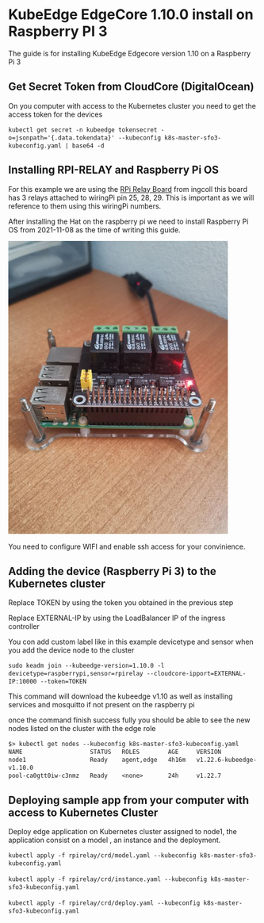 # KubeEdge EdgeCore 1.10.0 install on Raspberry PI 3

The guide is for installing KubeEdge Edgecore version 1.10 on a Raspberry Pi 3

## Get Secret Token from CloudCore (DigitalOcean)

On you computer with access to the Kubernetes cluster you need to get the access token for the devices 

```
kubectl get secret -n kubeedge tokensecret -o=jsonpath='{.data.tokendata}' --kubeconfig k8s-master-sfo3-kubeconfig.yaml | base64 -d
```

## Installing RPI-RELAY and Raspberry Pi OS 

For this example we are using the [RPi Relay Board](http://www.ingcool.com/wiki/RPi_Relay_Board "RPi Relay Board wiki") from ingcoll 
this board has 3 relays attached to wiringPi pin 25, 28, 29. This is important as we will reference to them using this wiringPi numbers.

After installing the Hat on the raspberry pi we need to install Raspberry Pi OS from 2021-11-08 as the time of writing this guide.

![RPi Relay Board](/images/raspberrypi-hat.jpg "RPi Relay Board")

You need to configure WIFI and enable ssh access for your convinience.

## Adding the device (Raspberry Pi 3) to the Kubernetes cluster

Replace TOKEN by using the token you obtained in the previous step

Replace EXTERNAL-IP by using the LoadBalancer IP of the ingress controller 

You con add custom label like in this example devicetype and sensor when you add the device node to the cluster

```
sudo keadm join --kubeedge-version=1.10.0 -l devicetype=raspberrypi,sensor=rpirelay --cloudcore-ipport=EXTERNAL-IP:10000 --token=TOKEN
```

This command will download the kubeedge v1.10 as well as installing services and mosquitto if not present on the raspberry pi

once the command finish success fully you should be able to see the new nodes listed on the cluster with the edge role

```
$> kubectl get nodes --kubeconfig k8s-master-sfo3-kubeconfig.yaml                                     
NAME                   STATUS   ROLES        AGE     VERSION
node1                  Ready    agent,edge   4h16m   v1.22.6-kubeedge-v1.10.0
pool-ca0gtt0iw-c3nmz   Ready    <none>       24h     v1.22.7
```

## Deploying sample app from your computer with access to Kubernetes Cluster

Deploy edge application on Kubernetes cluster assigned to node1, the application consist on a model , an instance and the deployment.

```
kubectl apply -f rpirelay/crd/model.yaml --kubeconfig k8s-master-sfo3-kubeconfig.yaml

kubectl apply -f rpirelay/crd/instance.yaml --kubeconfig k8s-master-sfo3-kubeconfig.yaml

kubectl apply -f rpirelay/crd/deploy.yaml --kubeconfig k8s-master-sfo3-kubeconfig.yaml
```
